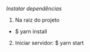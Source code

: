 *Instalar dependências*

1. Na raiz do projeto
- $ yarn install

2. Iniciar servidor:
    $ yarn start
